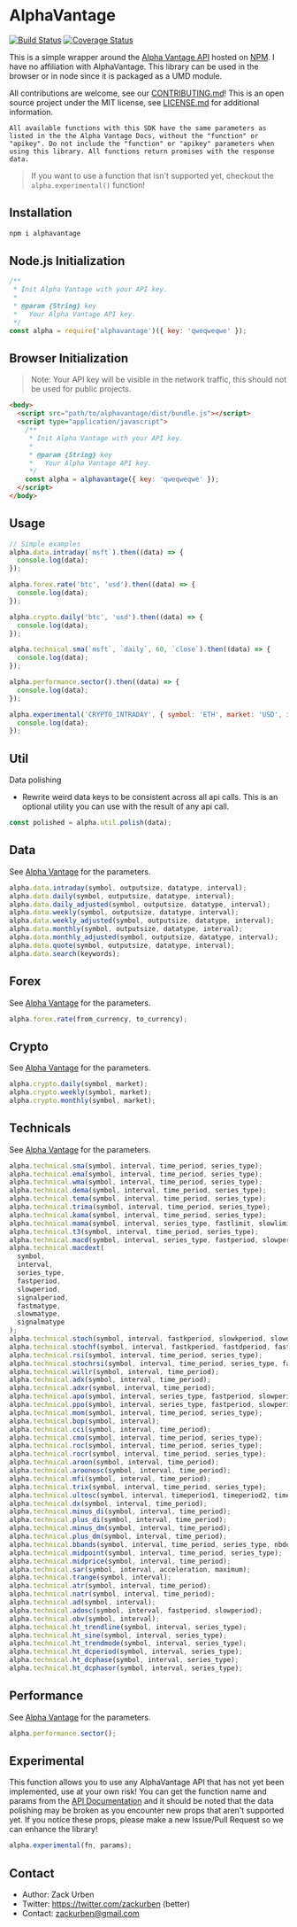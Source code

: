 # AlphaVantage

[![Build Status](https://travis-ci.org/zackurben/alphavantage.svg?branch=master)](https://travis-ci.org/zackurben/alphavantage)
[![Coverage Status](https://coveralls.io/repos/github/zackurben/alphavantage/badge.svg?branch=master)](https://coveralls.io/github/zackurben/alphavantage?branch=master)

This is a simple wrapper around the [Alpha Vantage API](https://www.alphavantage.co/documentation/) hosted on [NPM](https://www.npmjs.com/package/alphavantage). I have no affiliation with AlphaVantage. This library can be used in the browser or in node since it is packaged as a UMD module.

All contributions are welcome, see our [CONTRIBUTING.md](CONTRIBUTING.md)! This is an open source project under the MIT license, see [LICENSE.md](LICENSE.md) for additional information.

`All available functions with this SDK have the same parameters as listed in the the Alpha Vantage Docs, without the "function" or "apikey". Do not include the "function" or "apikey" parameters when using this library. All functions return promises with the response data.`

> If you want to use a function that isn't supported yet, checkout the `alpha.experimental()` function!

## Installation

```bash
npm i alphavantage
```

## Node.js Initialization

```javascript
/**
 * Init Alpha Vantage with your API key.
 *
 * @param {String} key
 *   Your Alpha Vantage API key.
 */
const alpha = require('alphavantage')({ key: 'qweqweqwe' });
```

## Browser Initialization

> Note: Your API key will be visible in the network traffic, this should not be used for public projects.

```html
<body>
  <script src="path/to/alphavantage/dist/bundle.js"></script>
  <script type="application/javascript">
    /**
     * Init Alpha Vantage with your API key.
     *
     * @param {String} key
     *   Your Alpha Vantage API key.
     */
    const alpha = alphavantage({ key: 'qweqweqwe' });
  </script>
</body>
```

## Usage

```javascript
// Simple examples
alpha.data.intraday(`msft`).then((data) => {
  console.log(data);
});

alpha.forex.rate('btc', 'usd').then((data) => {
  console.log(data);
});

alpha.crypto.daily('btc', 'usd').then((data) => {
  console.log(data);
});

alpha.technical.sma(`msft`, `daily`, 60, `close`).then((data) => {
  console.log(data);
});

alpha.performance.sector().then((data) => {
  console.log(data);
});

alpha.experimental('CRYPTO_INTRADAY', { symbol: 'ETH', market: 'USD', interval: '5min' })).then((data) => {
  console.log(data);
});
```

## Util

Data polishing

- Rewrite weird data keys to be consistent across all api calls. This is an optional utility you can use with the result of any api call.

```javascript
const polished = alpha.util.polish(data);
```

## Data

See [Alpha Vantage](https://www.alphavantage.co/documentation/#time-series-data) for the parameters.

```javascript
alpha.data.intraday(symbol, outputsize, datatype, interval);
alpha.data.daily(symbol, outputsize, datatype, interval);
alpha.data.daily_adjusted(symbol, outputsize, datatype, interval);
alpha.data.weekly(symbol, outputsize, datatype, interval);
alpha.data.weekly_adjusted(symbol, outputsize, datatype, interval);
alpha.data.monthly(symbol, outputsize, datatype, interval);
alpha.data.monthly_adjusted(symbol, outputsize, datatype, interval);
alpha.data.quote(symbol, outputsize, datatype, interval);
alpha.data.search(keywords);
```

## Forex

See [Alpha Vantage](https://www.alphavantage.co/documentation/#fx) for the parameters.

```javascript
alpha.forex.rate(from_currency, to_currency);
```

## Crypto

See [Alpha Vantage](https://www.alphavantage.co/documentation/#digital-currency) for the parameters.

```javascript
alpha.crypto.daily(symbol, market);
alpha.crypto.weekly(symbol, market);
alpha.crypto.monthly(symbol, market);
```

## Technicals

See [Alpha Vantage](https://www.alphavantage.co/documentation/#technical-indicators) for the parameters.

```javascript
alpha.technical.sma(symbol, interval, time_period, series_type);
alpha.technical.ema(symbol, interval, time_period, series_type);
alpha.technical.wma(symbol, interval, time_period, series_type);
alpha.technical.dema(symbol, interval, time_period, series_type);
alpha.technical.tema(symbol, interval, time_period, series_type);
alpha.technical.trima(symbol, interval, time_period, series_type);
alpha.technical.kama(symbol, interval, time_period, series_type);
alpha.technical.mama(symbol, interval, series_type, fastlimit, slowlimit);
alpha.technical.t3(symbol, interval, time_period, series_type);
alpha.technical.macd(symbol, interval, series_type, fastperiod, slowperiod, signalperiod);
alpha.technical.macdext(
  symbol,
  interval,
  series_type,
  fastperiod,
  slowperiod,
  signalperiod,
  fastmatype,
  slowmatype,
  signalmatype
);
alpha.technical.stoch(symbol, interval, fastkperiod, slowkperiod, slowdperiod, slowkmatype, slowdmatype);
alpha.technical.stochf(symbol, interval, fastkperiod, fastdperiod, fastdmatype);
alpha.technical.rsi(symbol, interval, time_period, series_type);
alpha.technical.stochrsi(symbol, interval, time_period, series_type, fastkperiod, slowdperiod, fastdmatype);
alpha.technical.willr(symbol, interval, time_period);
alpha.technical.adx(symbol, interval, time_period);
alpha.technical.adxr(symbol, interval, time_period);
alpha.technical.apo(symbol, interval, series_type, fastperiod, slowperiod, matype);
alpha.technical.ppo(symbol, interval, series_type, fastperiod, slowperiod, matype);
alpha.technical.mom(symbol, interval, time_period, series_type);
alpha.technical.bop(symbol, interval);
alpha.technical.cci(symbol, interval, time_period);
alpha.technical.cmo(symbol, interval, time_period, series_type);
alpha.technical.roc(symbol, interval, time_period, series_type);
alpha.technical.rocr(symbol, interval, time_period, series_type);
alpha.technical.aroon(symbol, interval, time_period);
alpha.technical.aroonosc(symbol, interval, time_period);
alpha.technical.mfi(symbol, interval, time_period);
alpha.technical.trix(symbol, interval, time_period, series_type);
alpha.technical.ultosc(symbol, interval, timeperiod1, timeperiod2, timeperiod3);
alpha.technical.dx(symbol, interval, time_period);
alpha.technical.minus_di(symbol, interval, time_period);
alpha.technical.plus_di(symbol, interval, time_period);
alpha.technical.minus_dm(symbol, interval, time_period);
alpha.technical.plus_dm(symbol, interval, time_period);
alpha.technical.bbands(symbol, interval, time_period, series_type, nbdevup, nbdevdn);
alpha.technical.midpoint(symbol, interval, time_period, series_type);
alpha.technical.midprice(symbol, interval, time_period);
alpha.technical.sar(symbol, interval, acceleration, maximum);
alpha.technical.trange(symbol, interval);
alpha.technical.atr(symbol, interval, time_period);
alpha.technical.natr(symbol, interval, time_period);
alpha.technical.ad(symbol, interval);
alpha.technical.adosc(symbol, interval, fastperiod, slowperiod);
alpha.technical.obv(symbol, interval);
alpha.technical.ht_trendline(symbol, interval, series_type);
alpha.technical.ht_sine(symbol, interval, series_type);
alpha.technical.ht_trendmode(symbol, interval, series_type);
alpha.technical.ht_dcperiod(symbol, interval, series_type);
alpha.technical.ht_dcphase(symbol, interval, series_type);
alpha.technical.ht_dcphasor(symbol, interval, series_type);
```

## Performance

See [Alpha Vantage](https://www.alphavantage.co/documentation/#sector-information) for the parameters.

```javascript
alpha.performance.sector();
```

## Experimental

This function allows you to use any AlphaVantage API that has not yet been implemented, use at your own risk! You can get the function name and params from the [API Documentation](https://www.alphavantage.co/documentation/) and it should be noted that the data polishing may be broken as you encounter new props that aren't supported yet. If you notice these props, please make a new Issue/Pull Request so we can enhance the library!

```javascript
alpha.experimental(fn, params);
```

## Contact

- Author: Zack Urben
- Twitter: https://twitter.com/zackurben (better)
- Contact: zackurben@gmail.com
